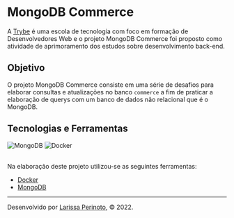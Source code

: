 # MongoDB Commerce

A [Trybe](https://www.betrybe.com/) é uma escola de tecnologia com foco em formação de Desenvolvedores Web e o projeto MongoDB Commerce foi proposto como atividade de aprimoramento dos estudos sobre desenvolvimento back-end. 

## Objetivo

O projeto MongoDB Commerce consiste em uma série de desafios para elaborar consultas e atualizações no banco `commerce` a fim de praticar a elaboração de querys com um banco de dados não relacional que é o MongoDB.

## Tecnologias e Ferramentas
<div>
    <img src="https://img.shields.io/badge/MongoDB-4EA94B?style=for-the-badge&logo=mongodb&logoColor=white" alt="MongoDB"/>
    <img src="https://img.shields.io/badge/Docker-2CA5E0?style=for-the-badge&logo=docker&logoColor=white" alt="Docker"/> 
</div>

<br>

Na elaboração deste projeto utilizou-se as seguintes ferramentas:

- [Docker](https://www.docker.com/)
- [MongoDB](https://www.mongodb.com/)

---
 
Desenvolvido por [Larissa Perinoto](www.linkedin.com/in/larissaperinoto), © 2022.
